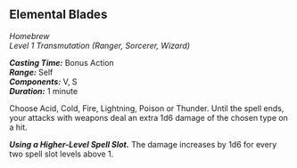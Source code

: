 ## Elemental Blades
*Homebrew*  
*Level 1 Transmutation (Ranger, Sorcerer, Wizard)*

***Casting Time:*** Bonus Action  
***Range:*** Self  
***Components:*** V, S  
***Duration:*** 1 minute

Choose Acid, Cold, Fire, Lightning, Poison or Thunder. Until the spell ends, your attacks with weapons deal an extra 1d6 damage of the chosen type on a hit.

***Using a Higher-Level Spell Slot.*** The damage increases by 1d6 for every two spell slot levels above 1.